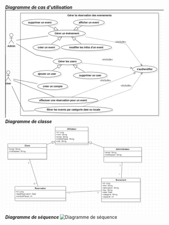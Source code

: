 **_Diagramme de cas d'utilisation_**
![Diagramme de cas d'utilisation](/Diagrammes/diagramme%20de%20cas%20d'utilisation.png)
**_Diagramme de classe_**
![Diagramme de classe](Diagrammes/diagramme%20de%20Classe.png)
**_Diagramme de séquence_**
![Diagramme de séquence](Diagrammes/diagramme%20de%20séquence.png)